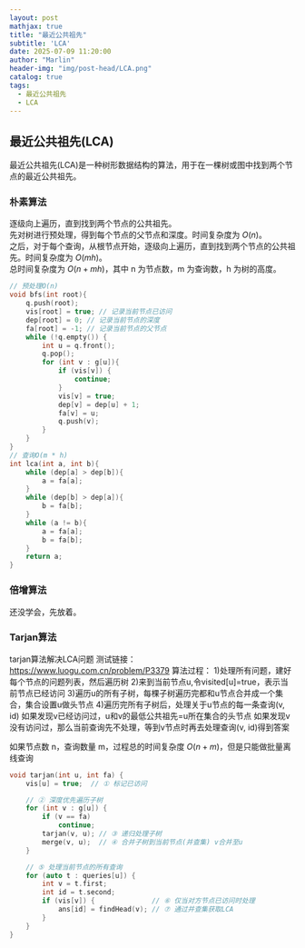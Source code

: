 ```yaml
---
layout: post
mathjax: true
title: "最近公共祖先"
subtitle: 'LCA'
date: 2025-07-09 11:20:00
author: "Marlin"
header-img: "img/post-head/LCA.png"
catalog: true
tags:
  - 最近公共祖先
  - LCA
---
```


## 最近公共祖先(LCA)
最近公共祖先(LCA)是一种树形数据结构的算法，用于在一棵树或图中找到两个节点的最近公共祖先。

### 朴素算法
逐级向上遍历，直到找到两个节点的公共祖先。  
先对树进行预处理，得到每个节点的父节点和深度。时间复杂度为 $O(n)$。  
之后，对于每个查询，从根节点开始，逐级向上遍历，直到找到两个节点的公共祖先。时间复杂度为 $O(mh)$。    
总时间复杂度为 $O(n+mh)$，其中 n 为节点数，m 为查询数，h 为树的高度。  

```cpp
// 预处理O(n)
void bfs(int root){
    q.push(root);
    vis[root] = true; // 记录当前节点已访问
    dep[root] = 0; // 记录当前节点的深度
    fa[root] = -1; // 记录当前节点的父节点
    while (!q.empty()) {
        int u = q.front();
        q.pop();
        for (int v : g[u]){
            if (vis[v]) {
                continue;
            }
            vis[v] = true;
            dep[v] = dep[u] + 1;
            fa[v] = u;
            q.push(v);
        }
    }
}
// 查询O(m * h)
int lca(int a, int b){
    while (dep[a] > dep[b]){
        a = fa[a];
    }
    while (dep[b] > dep[a]){
        b = fa[b];
    }
    while (a != b){
        a = fa[a];
        b = fa[b];
    }
    return a;
}
```

### 倍增算法
还没学会，先放着。

### Tarjan算法
tarjan算法解决LCA问题
测试链接：https://www.luogu.com.cn/problem/P3379
算法过程：
1)处理所有问题，建好每个节点的问题列表，然后遍历树
2)来到当前节点u,令visited[u]=true，表示当前节点已经访问
3)遍历u的所有子树，每棵子树遍历完都和u节点合并成一个集合，集合设置u做头节点
4)遍历完所有子树后，处理关于u节点的每一条查询(v, id)
如果发现v已经访问过，u和v的最低公共祖先=u所在集合的头节点
如果发现v没有访问过，那么当前查询先不处理，等到v节点时再去处理查询(v, id)得到答案

如果节点数 n，查询数量 m，过程总的时间复杂度 $O(n+m)$，但是只能做批量离线查询

```cpp
void tarjan(int u, int fa) {
    vis[u] = true;  // ① 标记已访问

    // ② 深度优先遍历子树
    for (int v : g[u]) {
        if (v == fa)
            continue;
        tarjan(v, u); // ③ 递归处理子树
        merge(v, u);  // ④ 合并子树到当前节点(并查集) v合并至u
    }

    // ⑤ 处理当前节点的所有查询
    for (auto t : queries[u]) {
        int v = t.first;
        int id = t.second;
        if (vis[v]) {              // ⑥ 仅当对方节点已访问时处理
            ans[id] = findHead(v); // ⑦ 通过并查集获取LCA
        }
    }
}
```